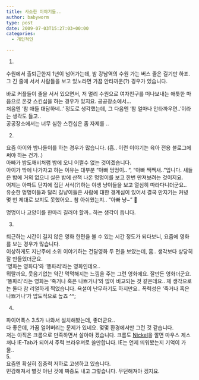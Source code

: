 ```yaml
---
title: 사소한 이야기들..
author: babyworm
type: post
date: 2009-07-03T15:27:03+00:00
categories:
  - 개인적인

---
```

1.  
수원에서 출퇴근한지 1년이 넘어가는데, 밤 강남역의 수원 가는 버스 줄은 길기만 하죠.  
그 긴 줄에 서서 사람들을 보고 있노라면 가끔 안타까운(?) 경우가 있습니다. 

바로 커플들이 줄을 서서 있으면서, 저 멀리 수원으로 여자친구를 떠나보내는 애틋한 마음으로 온갖 스킨십을 하는 경우가 있지요. 공공장소에서&#8230;  
처음엔 &#8216;참 애들 대담하네..&#8217; 정도로 생각했는데, 그 다음엔 &#8216;참 얼마나 안타까우면..&#8217;이라는 생각도 들고..  
공공장소에서는 너무 심한 스킨십은 좀 자제를 ..

2.  
요즘 아이와 밤나들이를 하는 경우가 많습니다. (흠.. 이런 이야기는 육아 전용 블로그에 써야 하는 건가..)  
아빠가 밤도깨비처럼 밤에 오니 어쩔수 없는 것이겠습니다.  
아이가 밖에 나가자고 하는 이유는 대부분 &#8220;아빠 멍멍이.. &#8220;, &#8220;아빠 짹짹새..&#8221;입니다. 새들은 밤에 거의 없으니 실은 밤에 산책 나온 멍멍이를 보고 한번 만져보려는 것이지요.  
어제는 아파트 단지에 집단 서식(?)하는 야생 냥이들을 보고 열심히 따라다니더군요..  
유순한 멍멍이들과 달리 길냥이들은 사람에 대한 경계심이 있어서 결국 만지기는 커녕 몇 번 제대로 보지도 못했어요.. 참 아쉬웠는지.. &#8220;아빠 냥~&#8221; 🙂

멍멍이나 고양이를 한마리 길러야 할까.. 하는 생각이 듭니다. 

3.  
퇴근하는 시간이 길지 않은 영화 한편을 볼 수 있는 시간 정도가 되다보니, 요즘에 영화를 보는 경우가 많습니다.  
이상하게도 지난주에 소위 이야기하는 건달영화 두 편을 보았는데, 흠.. 생각보다 상당히 잘 만들었더군요.  
&#8216;영화는 영화다&#8217;와 &#8216;똥파리&#8217;라는 영화인데요..  
뭐랄까요, 웃음기없는 약간 먹먹해지는 느낌을 주는 그런 영화에요. 잘만든 영화더군요.  
&#8216;똥파리&#8217;라는 영화는 &#8216;죽거나 혹은 나쁘거나&#8217;와 많이 비교되는 것 같은데요.. 제 생각으로는 둘다 참 리얼하게 찍었습니다. 욕설이 난무하기도 하지만요.. 폭력성은 &#8216;죽거나 혹은 나쁘거나&#8217;가 압도적으로 높죠 ^^; 

4.

<div>
  파이어폭스 3.5가 나와서 설치해봤는데, 좋더군요..
</div>

<div>
  다 좋은데, 가끔 얼어버리는 문제가 있네요. 몇몇 환경에서만 그런 것 같습니다.
</div>

<div>
</div>

<div>
  저는 아직은 크롬으로 만족하면서 살아야 겠습니다. 크롬도 <a href="http://woojooin.egloos.com/category/크롬%20플러그인%20니켈-28'" target="_blank">Nickel</a>을 깔면 마우스 제스쳐나 IE-Tab가 되어서 주력 브라우져로 쓸만합니다. IE는 언제 띄워봤는지 기억이 가물..
</div>

<div>
</div>

<div>
</div>

<div>
  5.
</div>

<div>
  요즘엔 확실히 집중력 저하로 고생하고 있습니다.
</div>

<div>
  민감해져서 별것 아닌 것에 짜증도 내고 그렇습니다. 무던해져야 겠지요.
</div>

<div>
</div>

<div>
</div>

<div>
</div>

<div>
</div>

<div>
</div>

<div>
</div>

<div>
</div>

<div>
</div>

<div>
</div>